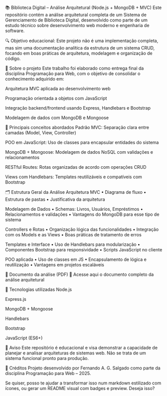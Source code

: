 📚 Biblioteca Digital – Análise Arquitetural (Node.js + MongoDB + MVC)
Este repositório contém a análise arquitetural completa de um Sistema de Gerenciamento de Biblioteca Digital, desenvolvido como parte de um estudo técnico sobre desenvolvimento web moderno e engenharia de software.

🔍 Objetivo educacional: Este projeto não é uma implementação completa, mas sim uma documentação analítica da estrutura de um sistema CRUD, focando em boas práticas de arquitetura, modelagem e organização de código.

🧱 Sobre o projeto
Este trabalho foi elaborado como entrega final da disciplina Programação para Web, com o objetivo de consolidar o conhecimento adquirido em:

Arquitetura MVC aplicada ao desenvolvimento web

Programação orientada a objetos com JavaScript

Integração backend/frontend usando Express, Handlebars e Bootstrap

Modelagem de dados com MongoDB e Mongoose

🧠 Principais conceitos abordados
Padrão MVC: Separação clara entre camadas (Model, View, Controller)

POO em JavaScript: Uso de classes para encapsular entidades do sistema

MongoDB + Mongoose: Modelagem de dados NoSQL com validações e relacionamentos

RESTful Routes: Rotas organizadas de acordo com operações CRUD

Views com Handlebars: Templates reutilizáveis e compatíveis com Bootstrap

🗂 Estrutura Geral da Análise
Arquitetura MVC
• Diagrama de fluxo
• Estrutura de pastas
• Justificativa da arquitetura

Modelagem de Dados
• Schemas: Livros, Usuários, Empréstimos
• Relacionamentos e validações
• Vantagens do MongoDB para esse tipo de sistema

Controllers e Rotas
• Organização lógica das funcionalidades
• Integração com os Models e as Views
• Boas práticas de tratamento de erros

Templates e Interface
• Uso de Handlebars para modularização
• Componentes Bootstrap para responsividade
• Scripts JavaScript no cliente

POO aplicada
• Uso de classes em JS
• Encapsulamento de lógica e reutilização
• Vantagens em projetos escaláveis

📝 Documento da análise (PDF)
📄 Acesse aqui o documento completo da análise arquitetural

🚀 Tecnologias utilizadas
Node.js

Express.js

MongoDB + Mongoose

Handlebars

Bootstrap

JavaScript (ES6+)

🛑 Aviso
Este repositório é educacional e visa demonstrar a capacidade de planejar e analisar arquiteturas de sistemas web. Não se trata de um sistema funcional pronto para produção.

🙌 Créditos
Projeto desenvolvido por Fernando A. G. Salgado como parte da disciplina Programação para Web – 2025.

Se quiser, posso te ajudar a transformar isso num markdown estilizado com ícones, ou gerar um README visual com badges e preview. Deseja isso?
